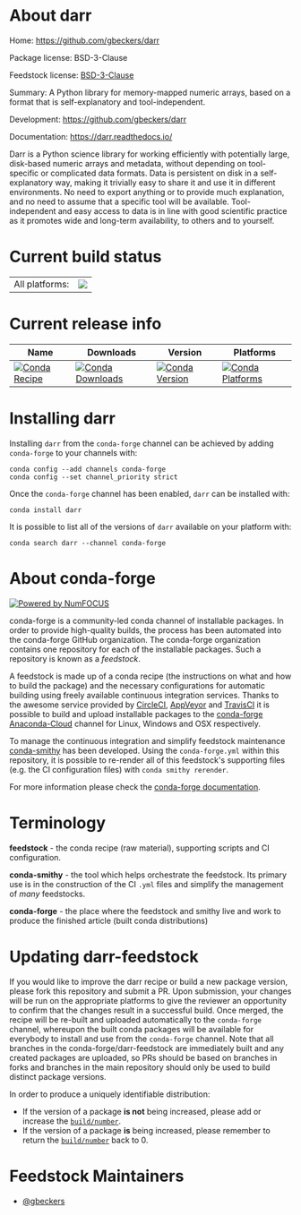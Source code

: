 About darr
==========

Home: https://github.com/gbeckers/darr

Package license: BSD-3-Clause

Feedstock license: [BSD-3-Clause](https://github.com/conda-forge/darr-feedstock/blob/master/LICENSE.txt)

Summary: A Python library for memory-mapped numeric arrays, based on a format that is self-explanatory and tool-independent.

Development: https://github.com/gbeckers/darr

Documentation: https://darr.readthedocs.io/

Darr is a Python science library for working efficiently with potentially
large, disk-based numeric arrays and metadata, without depending on
tool-specific or complicated data formats. Data is persistent on disk in a
self-explanatory way, making it trivially easy to share it and use it in
different environments. No need to export anything or to provide much
explanation, and no need to assume that a specific tool will be available.
Tool-independent and easy access to data is in line with good scientific
practice as it promotes wide and long-term availability, to others and
to yourself.


Current build status
====================


<table><tr><td>All platforms:</td>
    <td>
      <a href="https://dev.azure.com/conda-forge/feedstock-builds/_build/latest?definitionId=9682&branchName=master">
        <img src="https://dev.azure.com/conda-forge/feedstock-builds/_apis/build/status/darr-feedstock?branchName=master">
      </a>
    </td>
  </tr>
</table>

Current release info
====================

| Name | Downloads | Version | Platforms |
| --- | --- | --- | --- |
| [![Conda Recipe](https://img.shields.io/badge/recipe-darr-green.svg)](https://anaconda.org/conda-forge/darr) | [![Conda Downloads](https://img.shields.io/conda/dn/conda-forge/darr.svg)](https://anaconda.org/conda-forge/darr) | [![Conda Version](https://img.shields.io/conda/vn/conda-forge/darr.svg)](https://anaconda.org/conda-forge/darr) | [![Conda Platforms](https://img.shields.io/conda/pn/conda-forge/darr.svg)](https://anaconda.org/conda-forge/darr) |

Installing darr
===============

Installing `darr` from the `conda-forge` channel can be achieved by adding `conda-forge` to your channels with:

```
conda config --add channels conda-forge
conda config --set channel_priority strict
```

Once the `conda-forge` channel has been enabled, `darr` can be installed with:

```
conda install darr
```

It is possible to list all of the versions of `darr` available on your platform with:

```
conda search darr --channel conda-forge
```


About conda-forge
=================

[![Powered by NumFOCUS](https://img.shields.io/badge/powered%20by-NumFOCUS-orange.svg?style=flat&colorA=E1523D&colorB=007D8A)](http://numfocus.org)

conda-forge is a community-led conda channel of installable packages.
In order to provide high-quality builds, the process has been automated into the
conda-forge GitHub organization. The conda-forge organization contains one repository
for each of the installable packages. Such a repository is known as a *feedstock*.

A feedstock is made up of a conda recipe (the instructions on what and how to build
the package) and the necessary configurations for automatic building using freely
available continuous integration services. Thanks to the awesome service provided by
[CircleCI](https://circleci.com/), [AppVeyor](https://www.appveyor.com/)
and [TravisCI](https://travis-ci.com/) it is possible to build and upload installable
packages to the [conda-forge](https://anaconda.org/conda-forge)
[Anaconda-Cloud](https://anaconda.org/) channel for Linux, Windows and OSX respectively.

To manage the continuous integration and simplify feedstock maintenance
[conda-smithy](https://github.com/conda-forge/conda-smithy) has been developed.
Using the ``conda-forge.yml`` within this repository, it is possible to re-render all of
this feedstock's supporting files (e.g. the CI configuration files) with ``conda smithy rerender``.

For more information please check the [conda-forge documentation](https://conda-forge.org/docs/).

Terminology
===========

**feedstock** - the conda recipe (raw material), supporting scripts and CI configuration.

**conda-smithy** - the tool which helps orchestrate the feedstock.
                   Its primary use is in the construction of the CI ``.yml`` files
                   and simplify the management of *many* feedstocks.

**conda-forge** - the place where the feedstock and smithy live and work to
                  produce the finished article (built conda distributions)


Updating darr-feedstock
=======================

If you would like to improve the darr recipe or build a new
package version, please fork this repository and submit a PR. Upon submission,
your changes will be run on the appropriate platforms to give the reviewer an
opportunity to confirm that the changes result in a successful build. Once
merged, the recipe will be re-built and uploaded automatically to the
`conda-forge` channel, whereupon the built conda packages will be available for
everybody to install and use from the `conda-forge` channel.
Note that all branches in the conda-forge/darr-feedstock are
immediately built and any created packages are uploaded, so PRs should be based
on branches in forks and branches in the main repository should only be used to
build distinct package versions.

In order to produce a uniquely identifiable distribution:
 * If the version of a package **is not** being increased, please add or increase
   the [``build/number``](https://docs.conda.io/projects/conda-build/en/latest/resources/define-metadata.html#build-number-and-string).
 * If the version of a package **is** being increased, please remember to return
   the [``build/number``](https://docs.conda.io/projects/conda-build/en/latest/resources/define-metadata.html#build-number-and-string)
   back to 0.

Feedstock Maintainers
=====================

* [@gbeckers](https://github.com/gbeckers/)

